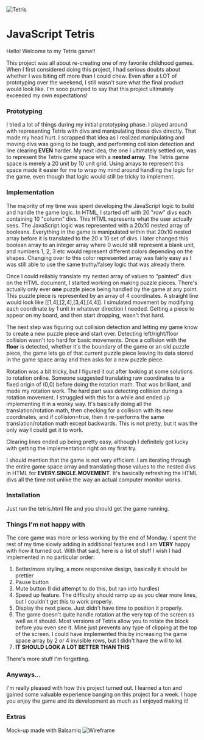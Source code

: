![Tetris](http://i.imgur.com/BCAahHml.png "Tetris")

# JavaScript Tetris

Hello! Welcome to my Tetris game!!

This project was all about re-creating one of my favorite childhood games. When I first considered doing this project, I had serious doubts about whether I was biting off more than I could chew. Even after a LOT of prototyping over the weekend, I still wasn't sure what the final product would look like. I'm sooo pumped to say that this project ultimately exceeded my own expectations!

### Prototyping

I tried a lot of things during my initial prototyping phase. I played around with representing Tetris with divs and manipulating those divs directly. That made my head hurt. I scrapped that idea as I realized manipulating and moving divs was going to be tough, and performing collision detection and line clearing **EVEN** harder. My next idea, the one I ultimately settled on, was to represent the Tetris game space with a **nested array**. The Tetris game space is merely a 20 unit by 10 unit grid. Using arrays to represent this space made it easier for me to wrap my mind around handling the logic for the game, even though that logic would still be tricky to implement.

### Implementation

The majority of my time was spent developing the JavaScript logic to build and handle the game logic. In HTML, I started off with 20 "row" divs each containing 10 "column" divs. This HTML represents what the user actually sees. The JavaScript logic was represented with a 20x10 nested array of booleans. Everything in the game is manipulated within that 20x10 nested array before it is translated to the 20 x 10 set of divs. I later changed this boolean array to an integer array where 0 would still represent a blank unit, and numbers 1, 2, 3 etc would represent different colors depending on the shapes. Changing over to this color represented array was fairly easy as I was still able to use the same truthy/falsey logic that was already there.

Once I could reliably translate my nested array of values to "painted" divs on the HTML document, I started working on making puzzle pieces. There's actually only ever **one** puzzle piece being handled by the game at any point. This puzzle piece is represented by an array of 4 coordinates. A straight line would look like [[1,4],[2,4],[3,4],[4,4]]. I simulated movement by modifying each coordinate by 1 unit in whatever direction I needed. Getting a piece to appear on my board, and then start dropping, wasn't that hard.

The next step was figuring out collision detection and letting my game know to create a new puzzle piece and start over. Detecting left/right/floor collision wasn't too hard for basic movements. Once a collision with the **floor** is detected, whether it's the boundary of the game or an old puzzle piece, the game lets go of that current puzzle piece leaving its data stored in the game space array and then asks for a new puzzle piece.

Rotation was a bit tricky, but I figured it out after looking at some solutions to rotation online. Someone suggested translating raw coordinates to a fixed origin of (0,0) before doing the rotation math. That was brilliant, and made my rotation work. The hard part was detecting collision during a rotation movement. I struggled with this for a while and ended up implementing it in a wonky way. It's basically doing all the translation/rotation math, then checking for a collision with its new coordinates, and if collision=true, then it re-performs the same translation/rotation math except backwards. This is not pretty, but it was the only way I could get it to work.

Clearing lines ended up being pretty easy, although I definitely got lucky with getting the implementation right on my first try.

I should mention that the game is not very efficient. I am iterating through the entire game space array and translating those values to the nested divs in HTML for **EVERY.SINGLE.MOVEMENT**. It's basically refreshing the HTML divs all the time not unlike the way an actual computer monitor works.

### Installation

Just run the tetris.html file and you should get the game running.

### Things I'm not happy with

The core game was more or less working by the end of Monday. I spent the rest of my time slowly adding in additional features and I am **VERY** happy with how it turned out. With that said, here is a list of stuff I wish I had implemented in no particular order:

1. Better/more styling, a more responsive design, basically it should be prettier
2. Pause button
3. Mute button (I did attempt to do this, but ran into hurdles)
4. Speed up feature. The difficulty should ramp up as you clear more lines, but I couldn't get this to work properly.
5. Display the next piece. Just didn't have time to position it properly.
6. The game doesn't quite handle rotation at the very top of the screen as well as it should. Most versions of Tetris allow you to rotate the block before you even see it. Mine just prevents any type of clipping at the top of the screen. I could have implemented this by increasing the game space array by 2 or 4 invisible rows, but I didn't have the will to lol.
7. **IT SHOULD LOOK A LOT BETTER THAN THIS**

There's more stuff I'm forgetting.

### Anyways...

I'm really pleased with how this project turned out. I learned a ton and gained some valuable experience banging on this project for a week. I hope you enjoy the game and its development as much as I enjoyed making it!

### Extras

Mock-up made with Balsamiq
![Wireframe](http://i.imgur.com/boxHZLLl.png "Wireframe")
